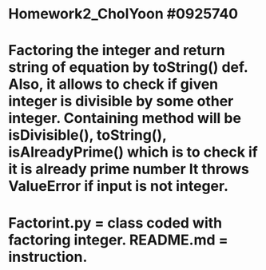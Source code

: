 Homework2_CholYoon
#0925740
==================

Factoring the integer and return string of equation by toString() def. 
Also, it allows to check if given integer is divisible by some other integer.
Containing method will be isDivisible(), toString(), isAlreadyPrime() which is to check if it is already prime number
It throws ValueError if input is not integer.
==================
Factorint.py = class coded with factoring integer.
README.md = instruction.
==================
